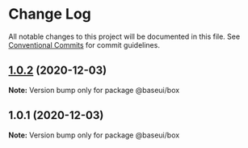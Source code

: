 # Change Log

All notable changes to this project will be documented in this file.
See [Conventional Commits](https://conventionalcommits.org) for commit guidelines.

## [1.0.2](https://github.com/mygodcorp/baseui/compare/@baseui/box@1.0.1...@baseui/box@1.0.2) (2020-12-03)

**Note:** Version bump only for package @baseui/box





## 1.0.1 (2020-12-03)

**Note:** Version bump only for package @baseui/box
